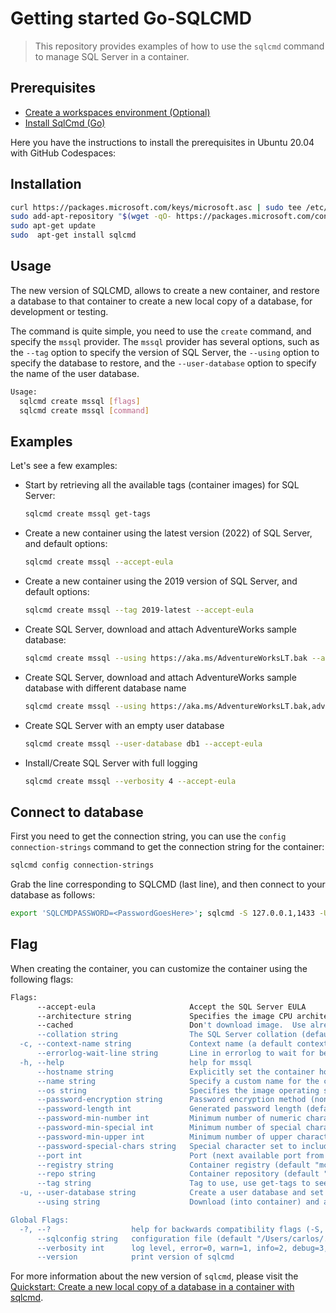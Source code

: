 # Getting started Go-SQLCMD
> This repository provides examples of how to use the `sqlcmd` command to manage SQL Server in a container.

## Prerequisites

- [Create a workspaces environment (Optional)](https://github.com/features/codespaces)
- [Install SqlCmd (Go)](https://learn.microsoft.com/en-us/sql/tools/sqlcmd/sqlcmd-utility?view=sql-server-ver16&tabs=go%2Clinux&pivots=cs1-bash#tabpanel_2_go)

Here you have the instructions to install the prerequisites in Ubuntu 20.04 with GitHub Codespaces:

## Installation

```bash
curl https://packages.microsoft.com/keys/microsoft.asc | sudo tee /etc/apt/trusted.gpg.d/microsoft.asc
sudo add-apt-repository "$(wget -qO- https://packages.microsoft.com/config/ubuntu/20.04/prod.list)"
sudo apt-get update
sudo  apt-get install sqlcmd
```

## Usage

The new version of SQLCMD, allows to create a new container, and restore a database to that container to create a new local copy of a database, for development or testing.

The command is quite simple, you need to use the `create` command, and specify the `mssql` provider. The `mssql` provider has several options, such as the `--tag` option to specify the version of SQL Server, the `--using` option to specify the database to restore, and the `--user-database` option to specify the name of the user database.

```bash
Usage:
  sqlcmd create mssql [flags]
  sqlcmd create mssql [command]
```

## Examples

Let's see a few examples:

- Start by retrieving all the available tags (container images) for SQL Server:

    ```bash
    sqlcmd create mssql get-tags
    ```
- Create a new container using the latest version (2022) of SQL Server, and default options:

    ```bash
    sqlcmd create mssql --accept-eula 
    ```

- Create a new container using the 2019 version of SQL Server, and default options:

    ```bash
    sqlcmd create mssql --tag 2019-latest --accept-eula
    ```

- Create SQL Server, download and attach AdventureWorks sample database:

    ```bash
    sqlcmd create mssql --using https://aka.ms/AdventureWorksLT.bak --accept-eula
    ```

- Create SQL Server, download and attach AdventureWorks sample database with different database name

    ```bash
    sqlcmd create mssql --using https://aka.ms/AdventureWorksLT.bak,adventureworks --accept-eula
    ```

- Create SQL Server with an empty user database

    ```bash
    sqlcmd create mssql --user-database db1 --accept-eula
    ```

- Install/Create SQL Server with full logging

    ```bash
    sqlcmd create mssql --verbosity 4 --accept-eula
    ```

## Connect to database

First you need to get the connection string, you can use the `config connection-strings` command to get the connection string for the container:

```bash
sqlcmd config connection-strings
```
Grab the line corresponding to SQLCMD (last line), and then connect to your database as follows:

```bash
export 'SQLCMDPASSWORD=<PasswordGoesHere>'; sqlcmd -S 127.0.0.1,1433 -U <Username> -d <Database>
```

## Flag

When creating the container, you can customize the container using the following flags:

```bash
Flags:
      --accept-eula                     Accept the SQL Server EULA
      --architecture string             Specifies the image CPU architecture (default "amd64")
      --cached                          Don't download image.  Use already downloaded image
      --collation string                The SQL Server collation (default "SQL_Latin1_General_CP1_CI_AS")
  -c, --context-name string             Context name (a default context name will be created if not provided)
      --errorlog-wait-line string       Line in errorlog to wait for before connecting (default "The default language")
  -h, --help                            help for mssql
      --hostname string                 Explicitly set the container hostname, it defaults to the container ID
      --name string                     Specify a custom name for the container rather than a randomly generated one
      --os string                       Specifies the image operating system (default "linux")
      --password-encryption string      Password encryption method (none) in sqlconfig file (default "none")
      --password-length int             Generated password length (default 50)
      --password-min-number int         Minimum number of numeric characters (default 10)
      --password-min-special int        Minimum number of special characters (default 10)
      --password-min-upper int          Minimum number of upper characters (default 10)
      --password-special-chars string   Special character set to include in password (default "!@#$%&*")
      --port int                        Port (next available port from 1433 upwards used by default)
      --registry string                 Container registry (default "mcr.microsoft.com")
      --repo string                     Container repository (default "mssql/server")
      --tag string                      Tag to use, use get-tags to see list of tags (default "latest")
  -u, --user-database string            Create a user database and set it as the default for login
      --using string                    Download (into container) and attach database (.bak) from URL

Global Flags:
  -?, --?                  help for backwards compatibility flags (-S, -U, -E etc.)
      --sqlconfig string   configuration file (default "/Users/carlos/.sqlcmd/sqlconfig")
      --verbosity int      log level, error=0, warn=1, info=2, debug=3, trace=4 (default 2)
      --version            print version of sqlcmd
```

For more information about the new version of `sqlcmd`, please visit the [Quickstart: Create a new local copy of a database in a container with sqlcmd](aka.ms/go-sqlcmd-qs).
